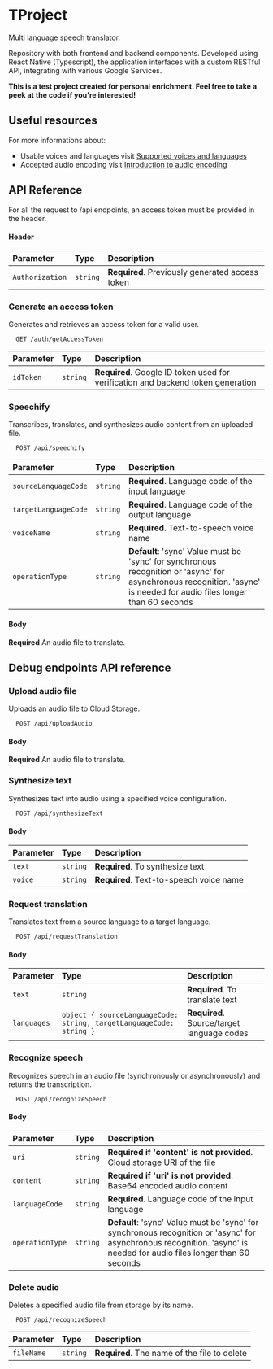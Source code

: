 
# TProject

Multi language speech translator.

Repository with both frontend and backend components. Developed using React Native (Typescript), the application interfaces with a custom RESTful API, integrating with various Google Services.

**This is a test project created for personal enrichment. Feel free to take a peek at the code if you're interested!**



## Useful resources

For more informations about:

- Usable voices and languages visit [Supported voices and languages](https://cloud.google.com/text-to-speech/docs/voices)
- Accepted audio encoding visit [Introduction to audio encoding](https://cloud.google.com/speech-to-text/v2/docs/encoding#:~:text=The%20Speech%2Dto%2DText%20API%20supports%20two%20lossless%20encodings%3A,as%20your%20audio%20encoding%20choice.)


## API Reference

For all the request to /api endpoints, an access token must be provided in the header.

#### Header

| Parameter | Type     | Description                |
| :-------- | :------- | :------------------------- |
| `Authorization` | `string` | **Required**. Previously generated access token |

### Generate an access token
Generates and retrieves an access token for a valid user.

```http
  GET /auth/getAccessToken
```

| Parameter | Type     | Description                |
| :-------- | :------- | :------------------------- |
| `idToken` | `string` | **Required**. Google ID token used for verification and backend token generation |

### Speechify

Transcribes, translates, and synthesizes audio content from an uploaded file.  

```http
  POST /api/speechify
```

| Parameter | Type     | Description                       |
| :-------- | :------- | :-------------------------------- |
| `sourceLanguageCode`      | `string` | **Required**. Language code of the input language |
| `targetLanguageCode`      | `string` | **Required**. Language code of the output language |
| `voiceName`      | `string` | **Required**. Text-to-speech voice name |
| `operationType`      | `string` |  **Default**: 'sync'  Value must be 'sync' for synchronous recognition or 'async' for asynchronous recognition. 'async' is needed for audio files longer than 60 seconds |


#### Body
**Required** An audio file to translate.  

## Debug endpoints API reference

### Upload audio file

Uploads an audio file to Cloud Storage.

```http
  POST /api/uploadAudio
```

#### Body
**Required** An audio file to translate.  

### Synthesize text

Synthesizes text into audio using a specified voice configuration.  

```http
  POST /api/synthesizeText
```

#### Body
| Parameter | Type     | Description                       |
| :-------- | :------- | :-------------------------------- |
| `text`      | `string` | **Required**. To synthesize text |
| `voice`      | `string` | **Required**. Text-to-speech voice name |

### Request translation

Translates text from a source language to a target language.

```http
  POST /api/requestTranslation
```

#### Body
| Parameter | Type     | Description                       |
| :-------- | :------- | :-------------------------------- |
| `text`      | `string` | **Required**. To translate text |
| `languages`      | `object { sourceLanguageCode: string, targetLanguageCode: string }` | **Required**. Source/target language codes |

### Recognize speech

Recognizes speech in an audio file (synchronously or asynchronously) and returns the transcription.

```http
  POST /api/recognizeSpeech
```

#### Body
| Parameter | Type     | Description                       |
| :-------- | :------- | :-------------------------------- |
| `uri`      | `string` | **Required if 'content' is not provided**. Cloud storage URI of the file |
| `content`      | `string` | **Required if 'uri' is not provided**. Base64 encoded audio content |
| `languageCode`      | `string` | **Required**. Language code of the input language |
| `operationType`      | `string` | **Default**: 'sync'  Value must be 'sync' for synchronous recognition or 'async' for asynchronous recognition. 'async' is needed for audio files longer than 60 seconds |

### Delete audio

Deletes a specified audio file from storage by its name.

```http
  POST /api/recognizeSpeech
```

| Parameter | Type     | Description                       |
| :-------- | :------- | :-------------------------------- |
| `fileName`      | `string` | **Required**. The name of the file to delete |

